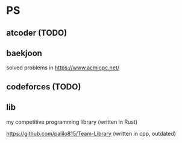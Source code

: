 # PS

## atcoder (TODO)

## baekjoon

solved problems in https://www.acmicpc.net/

## codeforces (TODO)

## lib

my competitive programming library (written in Rust)

https://github.com/palilo815/Team-Library (written in cpp, outdated)

